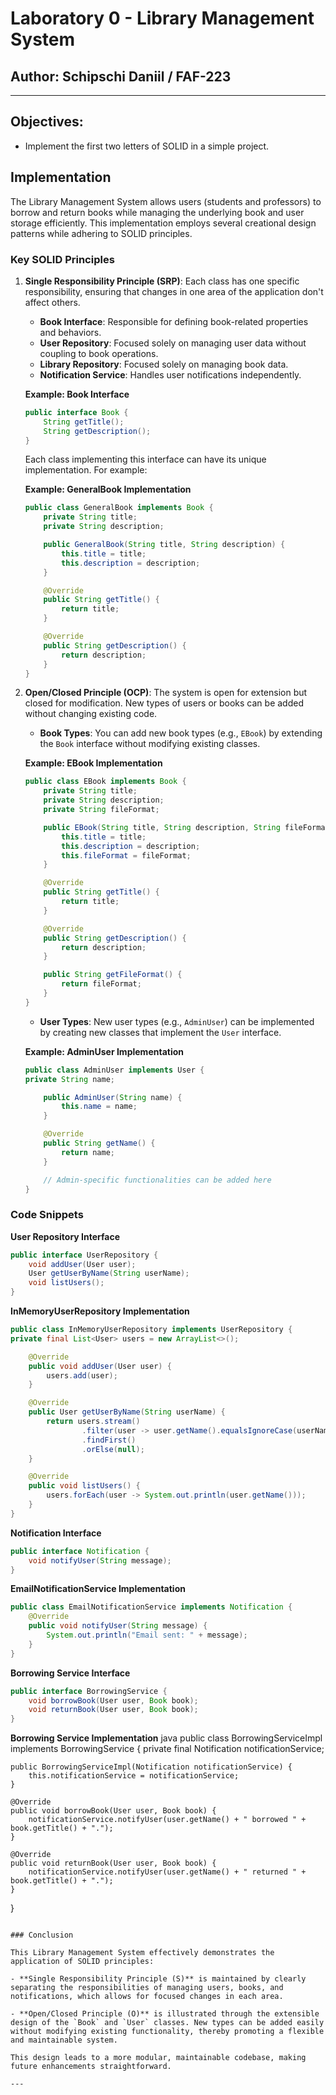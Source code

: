 # Laboratory 0 - Library Management System

## Author: Schipschi Daniil / FAF-223

----

## Objectives:

* Implement the first two letters of SOLID in a simple project.

## Implementation

The Library Management System allows users (students and professors) to borrow and return books while managing the underlying book and user storage efficiently. This implementation employs several creational design patterns while adhering to SOLID principles.

### Key SOLID Principles

1. **Single Responsibility Principle (SRP)**: Each class has one specific responsibility, ensuring that changes in one area of the application don't affect others.

    - **Book Interface**: Responsible for defining book-related properties and behaviors.
    - **User Repository**: Focused solely on managing user data without coupling to book operations.
    - **Library Repository**: Focused solely on managing book data.
    - **Notification Service**: Handles user notifications independently.

   **Example: Book Interface**
   ```java
   public interface Book { 
       String getTitle();
       String getDescription();
   }
   ```

   Each class implementing this interface can have its unique implementation. For example:

   **Example: GeneralBook Implementation**
   ```java
   public class GeneralBook implements Book {
       private String title;
       private String description;

       public GeneralBook(String title, String description) {
           this.title = title;
           this.description = description;
       }

       @Override
       public String getTitle() {
           return title;
       }

       @Override
       public String getDescription() {
           return description;
       }
   }
   ```

2. **Open/Closed Principle (OCP)**: The system is open for extension but closed for modification. New types of users or books can be added without changing existing code.

    - **Book Types**: You can add new book types (e.g., `EBook`) by extending the `Book` interface without modifying existing classes.

   **Example: EBook Implementation**
   ```java
   public class EBook implements Book {
       private String title;
       private String description;
       private String fileFormat;

       public EBook(String title, String description, String fileFormat) {
           this.title = title;
           this.description = description;
           this.fileFormat = fileFormat;
       }

       @Override
       public String getTitle() {
           return title;
       }

       @Override
       public String getDescription() {
           return description;
       }

       public String getFileFormat() {
           return fileFormat;
       }
   }
   ```

    - **User Types**: New user types (e.g., `AdminUser`) can be implemented by creating new classes that implement the `User` interface.

   **Example: AdminUser Implementation**
   ```java
   public class AdminUser implements User {
   private String name;

       public AdminUser(String name) {
           this.name = name;
       }

       @Override
       public String getName() {
           return name;
       }

       // Admin-specific functionalities can be added here
   }
   ```

### Code Snippets

**User Repository Interface**
```java
public interface UserRepository {
    void addUser(User user);
    User getUserByName(String userName);
    void listUsers();
}
```

**InMemoryUserRepository Implementation**
```java
public class InMemoryUserRepository implements UserRepository {
private final List<User> users = new ArrayList<>();

    @Override
    public void addUser(User user) {
        users.add(user);
    }

    @Override
    public User getUserByName(String userName) {
        return users.stream()
                .filter(user -> user.getName().equalsIgnoreCase(userName))
                .findFirst()
                .orElse(null);
    }

    @Override
    public void listUsers() {
        users.forEach(user -> System.out.println(user.getName()));
    }
}
```

**Notification Interface**
```java
public interface Notification {
    void notifyUser(String message);
}
```

**EmailNotificationService Implementation**
```java
public class EmailNotificationService implements Notification {
    @Override
    public void notifyUser(String message) {
        System.out.println("Email sent: " + message);
    }
}
```

**Borrowing Service Interface**
```java
public interface BorrowingService {
    void borrowBook(User user, Book book);
    void returnBook(User user, Book book);
}
```

**Borrowing Service Implementation**
java 
public class BorrowingServiceImpl implements BorrowingService {
    private final Notification notificationService;

    public BorrowingServiceImpl(Notification notificationService) {
        this.notificationService = notificationService;
    }

    @Override
    public void borrowBook(User user, Book book) {
        notificationService.notifyUser(user.getName() + " borrowed " + book.getTitle() + ".");
    }

    @Override
    public void returnBook(User user, Book book) {
        notificationService.notifyUser(user.getName() + " returned " + book.getTitle() + ".");
    }
}
```

### Conclusion

This Library Management System effectively demonstrates the application of SOLID principles:

- **Single Responsibility Principle (S)** is maintained by clearly separating the responsibilities of managing users, books, and notifications, which allows for focused changes in each area.

- **Open/Closed Principle (O)** is illustrated through the extensible design of the `Book` and `User` classes. New types can be added easily without modifying existing functionality, thereby promoting a flexible and maintainable system.

This design leads to a more modular, maintainable codebase, making future enhancements straightforward.

---
